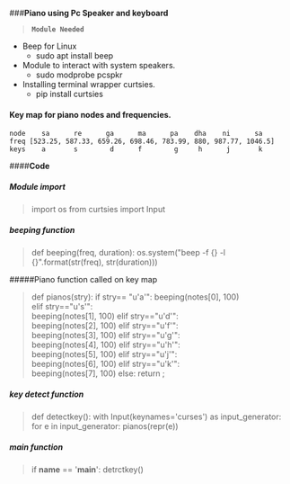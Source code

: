 
###**Piano using Pc Speaker and keyboard**

>**`Module Needed`**
>
 -  Beep for Linux
	 -  sudo apt install beep
 -  Module to interact with system speakers.
 	 - sudo modprobe pcspkr
 -  Installing terminal wrapper curtsies.
	 -  pip install curtsies

#### Key map for piano nodes and frequencies.
	node    sa      re      ga      ma      pa    dha    ni      sa
	freq [523.25, 587.33, 659.26, 698.46, 783.99, 880, 987.77, 1046.5]
	keys    a       s        d      f        g     h      j       k

####**Code**
##### Module import
>import os 
from curtsies import Input

##### beeping function
>def beeping(freq, duration):
	os.system("beep -f {} -l {}".format(str(freq), str(duration)))
	
#####Piano function called on key map 
>def pianos(stry):
	if stry== "u'a'":
		beeping(notes[0], 100)	
	elif stry=="u's'":	
		beeping(notes[1], 100)
	elif stry=="u'd'":	
		beeping(notes[2], 100)
	elif stry=="u'f'":	
		beeping(notes[3], 100)
	elif stry=="u'g'":	
		beeping(notes[4], 100)
	elif stry=="u'h'":	
		beeping(notes[5], 100)
	elif stry=="u'j'":	
		beeping(notes[6], 100)
	elif stry=="u'k'":	
		beeping(notes[7], 100)
	else:
		return ;	
		
##### key detect function
>def detectkey():
	with Input(keynames='curses') as input_generator:
		for e in input_generator:
			pianos(repr(e))
##### main function
>if __name__ == '__main__':
	detrctkey()
